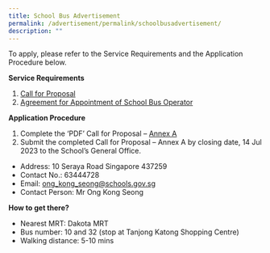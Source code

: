```yaml
---
title: School Bus Advertisement
permalink: /advertisement/permalink/schoolbusadvertisement/
description: ""
---
```

To apply, please refer to the Service Requirements and the Application Procedure below.

**Service Requirements**
1. [Call for Proposal](/files/call%20for%20proposals%20by%20school_tkps.pdf)
2. [Agreement for Appointment of School Bus Operator](/files/agreement%20for%20appointment%20of%20school%20bus%20operator_tkps.pdf)


**Application Procedure**
1. Complete the ‘PDF’ Call for Proposal – [Annex A](/files/call%20for%20proposal%20-%20annex%20a_tkps.pdf)
2. Submit the completed Call for Proposal – Annex A by closing date, 14 Jul 2023 to the School’s General Office.
* Address: 10 Seraya Road Singapore 437259
* Contact No.: 63444728
* Email: ong_kong_seong@schools.gov.sg
* Contact Person: Mr Ong Kong Seong

**How to get there?**
* Nearest MRT: Dakota MRT
* Bus number: 10 and 32 (stop at Tanjong Katong Shopping Centre)
* Walking distance: 5-10 mins